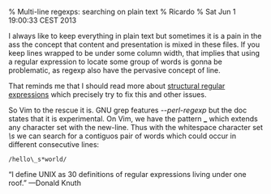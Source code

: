 % Multi-line regexps: searching on plain text
% Ricardo
% Sat Jun  1 19:00:33 CEST 2013


  I always like to keep everything in plain text but sometimes it is a
pain in the ass the concept that content and presentation is mixed in
these files. If you keep lines wrapped to be under some column width,
that implies that using a regular expression to locate some group of
words is gonna be problematic, as regexp also have the pervasive concept
of line.

  That reminds me that I should read more about [structural regular
expressions](http://doc.cat-v.org/bell_labs/structural_regexps/) which
precisely try to fix this and other issues.

  So Vim to the rescue it is. GNU grep features *--perl-regexp* but the
doc states that it is experimental. On Vim, we have the pattern **\_**
which extends any character set with the new-line. Thus with the
whitespace character set *\s* we can search for a contiguos pair of
words which could occur in different consecutive lines:

	/hello\_s*world/


“I define UNIX as 30 definitions of regular expressions living under one
roof.” —Donald Knuth

